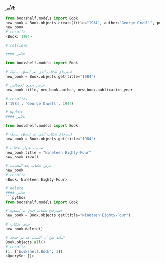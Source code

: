 <!-- creation  -->

#### الأمر:
```python
from bookshelf.models import Book
new_book = Book.objects.create(title="1984", author="George Orwell", publication_year=1949)
new_book
# resulte
<Book: 1984>

# retrieve

#### الأمر:

from bookshelf.models import Book

# استرجاع الكتاب الذي تم إنشاؤه سابقًا
new_book = Book.objects.get(title="1984")

# عرض جميع الخصائص
new_book.title, new_book.author, new_book.publication_year

# resultes
('1984', 'George Orwell', 1949)

# update
#### الأمر:

from bookshelf.models import Book

# استرجاع الكتاب الذي تم إنشاؤه سابقًا
new_book = Book.objects.get(title="1984")

# تحديث عنوان الكتاب
new_book.title = "Nineteen Eighty-Four"
new_book.save()

# عرض الكتاب بعد التحديث
new_book
# resulte
<Book: Nineteen Eighty-Four>

# delete
#### الأمر:
```python
from bookshelf.models import Book

# استرجاع الكتاب الذي تم إنشاؤه
new_book = Book.objects.get(title="Nineteen Eighty-Four")

# حذف الكتاب
new_book.delete()

# التأكد من أن الكتاب قد تم حذفه
Book.objects.all()
# resulte
(1, {'bookshelf.Book': 1})
<QuerySet []>